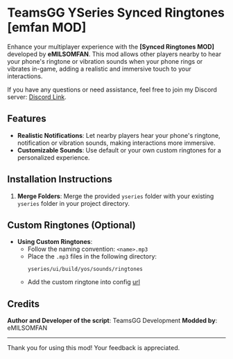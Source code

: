 # TeamsGG YSeries Synced Ringtones [emfan MOD]

Enhance your multiplayer experience with the **[Synced Ringtones MOD]** developed by **eMILSOMFAN**. This mod allows other players nearby to hear your phone's ringtone or vibration sounds when your phone rings or vibrates in-game, adding a realistic and immersive touch to your interactions.

If you have any questions or need assistance, feel free to join my Discord server: [Discord Link](https://discord.gg/WycSqcDUt3).

## Features

- **Realistic Notifications**: Let nearby players hear your phone's ringtone, notification or vibration sounds, making interactions more immersive.
- **Customizable Sounds**: Use default or your own custom ringtones for a personalized experience.

## Installation Instructions

1. **Merge Folders**: Merge the provided `yseries` folder with your existing `yseries` folder in your project directory.

## Custom Ringtones (Optional)


- **Using Custom Ringtones**:
  - Follow the naming convention: `<name>.mp3`
  - Place the `.mp3` files in the following directory:
    ```
    yseries/ui/build/yos/sounds/ringtones
    ```
  - Add the custom ringtone into config [url](https://docs.teamsgg.com/paid-scripts/phone/configure)
  

## Credits

  **Author and Developer of the script**: TeamsGG Development
  **Modded by**: eMILSOMFAN

---

Thank you for using this mod! Your feedback is appreciated.
